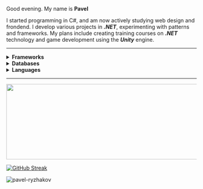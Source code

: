 
Good evening. My name is **Pavel** 


I started programming in C#, and am now actively studying web design and frondend.
I develop various projects in ___.NET___, experimenting with patterns and frameworks. My plans include creating training courses on ___.NET___ technology and game development using the ___Unity___ engine. 
***

<details>
  <summary><b>Frameworks</b></summary>
    <p>
    <ul>
      <li>.NET Core</li>
      <li>Entity Framework Core</li>
      <li>Angular</li>
      <li>React</li>
    </ul>
</details>

<details>
    <summary><b>Databases</b></summary>
      <p>
    <ul>
        <li>PostgreSQL</li>
        <li>MSSQL</li>
        <li>MongoDB</li>
    </ul>
</details>

<details>
  <summary><b>Languages</b></summary>
  <p>
    <ul>
      <li>С#</li>
      <li>JavaScript</li>
      <li>TypeScript</li>
      <li>HTML5 / CSS3</li>
      <li>SQL</li>
    </ul>
</details>
   

  ---


   


  
 
<div>  <img src="https://www.publicdomainpictures.net/pictures/200000/velka/plain-black-background.jpg" width="1000"  height="200"/></div>


[![GitHub Streak](http://github-readme-streak-stats.herokuapp.com?user=pavel-ryzhakov&theme=dark&border_radius=15&locale=ru&card_width=400&ring=FF5F00&dates=B1EBE9&stroke=EB545400&border=EB545400)]() 

<p><img align="left" src="https://github-readme-stats.vercel.app/api/top-langs?username=pavel-ryzhakov&show_icons=true&theme=dark&hide_border=true&locale=en&layout=compact" alt="pavel-ryzhakov" /></p>



